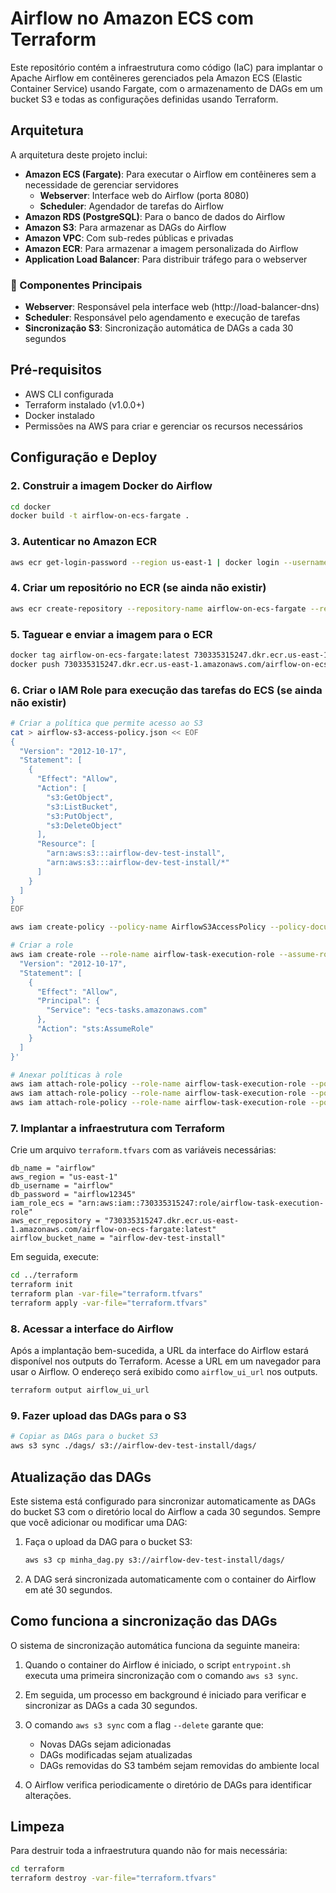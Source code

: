 # Airflow no Amazon ECS com Terraform

Este repositório contém a infraestrutura como código (IaC) para implantar o Apache Airflow em contêineres gerenciados pela Amazon ECS (Elastic Container Service) usando Fargate, com o armazenamento de DAGs em um bucket S3 e todas as configurações definidas usando Terraform.

## Arquitetura

A arquitetura deste projeto inclui:

- **Amazon ECS (Fargate)**: Para executar o Airflow em contêineres sem a necessidade de gerenciar servidores
  - **Webserver**: Interface web do Airflow (porta 8080)
  - **Scheduler**: Agendador de tarefas do Airflow
- **Amazon RDS (PostgreSQL)**: Para o banco de dados do Airflow
- **Amazon S3**: Para armazenar as DAGs do Airflow
- **Amazon VPC**: Com sub-redes públicas e privadas
- **Amazon ECR**: Para armazenar a imagem personalizada do Airflow
- **Application Load Balancer**: Para distribuir tráfego para o webserver


### 🔧 Componentes Principais
- **Webserver**: Responsável pela interface web (http://load-balancer-dns)
- **Scheduler**: Responsável pelo agendamento e execução de tarefas
- **Sincronização S3**: Sincronização automática de DAGs a cada 30 segundos

## Pré-requisitos

- AWS CLI configurada
- Terraform instalado (v1.0.0+)
- Docker instalado
- Permissões na AWS para criar e gerenciar os recursos necessários

## Configuração e Deploy


### 2. Construir a imagem Docker do Airflow

```bash
cd docker
docker build -t airflow-on-ecs-fargate .
```

### 3. Autenticar no Amazon ECR

```bash
aws ecr get-login-password --region us-east-1 | docker login --username AWS --password-stdin 730335315247.dkr.ecr.us-east-1.amazonaws.com
```

### 4. Criar um repositório no ECR (se ainda não existir)

```bash
aws ecr create-repository --repository-name airflow-on-ecs-fargate --region us-east-1
```

### 5. Taguear e enviar a imagem para o ECR

```bash
docker tag airflow-on-ecs-fargate:latest 730335315247.dkr.ecr.us-east-1.amazonaws.com/airflow-on-ecs-fargate:latest
docker push 730335315247.dkr.ecr.us-east-1.amazonaws.com/airflow-on-ecs-fargate:latest
```

### 6. Criar o IAM Role para execução das tarefas do ECS (se ainda não existir)

```bash
# Criar a política que permite acesso ao S3
cat > airflow-s3-access-policy.json << EOF
{
  "Version": "2012-10-17",
  "Statement": [
    {
      "Effect": "Allow",
      "Action": [
        "s3:GetObject",
        "s3:ListBucket",
        "s3:PutObject",
        "s3:DeleteObject"
      ],
      "Resource": [
        "arn:aws:s3:::airflow-dev-test-install",
        "arn:aws:s3:::airflow-dev-test-install/*"
      ]
    }
  ]
}
EOF

aws iam create-policy --policy-name AirflowS3AccessPolicy --policy-document file://airflow-s3-access-policy.json

# Criar a role
aws iam create-role --role-name airflow-task-execution-role --assume-role-policy-document '{
  "Version": "2012-10-17",
  "Statement": [
    {
      "Effect": "Allow",
      "Principal": {
        "Service": "ecs-tasks.amazonaws.com"
      },
      "Action": "sts:AssumeRole"
    }
  ]
}'

# Anexar políticas à role
aws iam attach-role-policy --role-name airflow-task-execution-role --policy-arn arn:aws:iam::aws:policy/service-role/AmazonECSTaskExecutionRolePolicy
aws iam attach-role-policy --role-name airflow-task-execution-role --policy-arn arn:aws:iam::aws:policy/AmazonS3ReadOnlyAccess
aws iam attach-role-policy --role-name airflow-task-execution-role --policy-arn arn:aws:iam::$(aws sts get-caller-identity --query 'Account' --output text):policy/AirflowS3AccessPolicy
```

### 7. Implantar a infraestrutura com Terraform

Crie um arquivo `terraform.tfvars` com as variáveis necessárias:

```hcl
db_name = "airflow"
aws_region = "us-east-1"
db_username = "airflow"
db_password = "airflow12345"
iam_role_ecs = "arn:aws:iam::730335315247:role/airflow-task-execution-role"
aws_ecr_repository = "730335315247.dkr.ecr.us-east-1.amazonaws.com/airflow-on-ecs-fargate:latest"
airflow_bucket_name = "airflow-dev-test-install"
```

Em seguida, execute:

```bash
cd ../terraform
terraform init
terraform plan -var-file="terraform.tfvars"
terraform apply -var-file="terraform.tfvars"
```

### 8. Acessar a interface do Airflow

Após a implantação bem-sucedida, a URL da interface do Airflow estará disponível nos outputs do Terraform. Acesse a URL em um navegador para usar o Airflow. O endereço será exibido como `airflow_ui_url` nos outputs.

```bash
terraform output airflow_ui_url
```

### 9. Fazer upload das DAGs para o S3

```bash
# Copiar as DAGs para o bucket S3
aws s3 sync ./dags/ s3://airflow-dev-test-install/dags/
```

## Atualização das DAGs

Este sistema está configurado para sincronizar automaticamente as DAGs do bucket S3 com o diretório local do Airflow a cada 30 segundos. Sempre que você adicionar ou modificar uma DAG:

1. Faça o upload da DAG para o bucket S3:
   ```bash
   aws s3 cp minha_dag.py s3://airflow-dev-test-install/dags/
   ```

2. A DAG será sincronizada automaticamente com o container do Airflow em até 30 segundos.

## Como funciona a sincronização das DAGs

O sistema de sincronização automática funciona da seguinte maneira:

1. Quando o container do Airflow é iniciado, o script `entrypoint.sh` executa uma primeira sincronização com o comando `aws s3 sync`.

2. Em seguida, um processo em background é iniciado para verificar e sincronizar as DAGs a cada 30 segundos.

3. O comando `aws s3 sync` com a flag `--delete` garante que:
   - Novas DAGs sejam adicionadas
   - DAGs modificadas sejam atualizadas
   - DAGs removidas do S3 também sejam removidas do ambiente local

4. O Airflow verifica periodicamente o diretório de DAGs para identificar alterações.

## Limpeza

Para destruir toda a infraestrutura quando não for mais necessária:

```bash
cd terraform
terraform destroy -var-file="terraform.tfvars"
```

